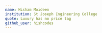 ```yaml
---
name: Hisham Moideen
institution: St Joseph Engineering College
quote: Luxury has no price tag
github_user: hishcodes
---
```


